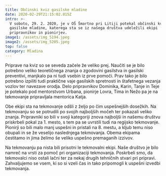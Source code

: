 ```yaml
---
title: Občinski kviz gasilske mladine
date: 2020-02-29T21:15:02.815Z
intro: >-
  V soboto, 29. 2. 2020, je v OŠ Šmartno pri Litiji potekal občinski kviz
  gasilske mladine, katerega sta se iz našega društva udeležili ekipi
  pripravnikov in pionirjev. 
image1: /assets/img_5194.jpeg
image2: /assets/img_5205.jpeg
top: false
category: Mladina
---
```

Priprave na kviz so se seveda začele že veliko prej. Naučiti se je bilo potrebno veliko teoretičnega znanja o zgodovini gasilstva in gasilski preventivi, manjkalo pa ni tudi vsebin iz prve pomoči. Prav tako je bilo potrebno izpiliti tudi praktične vaje gasilskih spretnosti in štafetnega vezanja vozlov ter navezave orodja. Delo pripravnikov Dominika, Karin, Tanje in Teje je potekalo pod mentorstvom Urbana, pionirje Lovra, Tima in Nežo pa je na tekmovanje pripravljala mentorica Katja.

Obe ekipi sta na tekmovanje odšli z željo po čim uspešnejših dosežkih. Na tekmovanju so se potrudili po svojih najboljših močeh ter pokazali veliko znanja. Pripravniki so bili v svoji kategoriji znova najboljši in našemu društvu priskrbeli pokal za 1. mesto, s tem pa se uvrstili tudi na regijsko tekmovanje. Pionirji so bili malo manj uspešni in pristali na 8. mestu, a kljub temu niso obupali in se že veselijo naslednjega tekmovanja. Obema ekipama čestitamo in jima želimo še veliko uspešno premaganih izzivov.

Na tekmovanju pa nista bili prisotni le tekmovalni ekipi. Naše društvo je bilo namreč na vrsti za pomoč pri organizaciji tekmovanja. Poskrbeli smo, da tekmovalci niso ostali lačni ter za nekaj drugih tehničnih stvari pri pripravi. Zahvaljujemo se vsem, ki so si vzeli čas in tako pripomogli k uspešni izvedbi tekmovanja.
